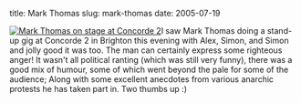 title: Mark Thomas
slug: mark-thomas
date: 2005-07-19


[![Mark Thomas on stage at Concorde 2](http://gallery.tenshu.net/albums/userpics/10001/thumb_dsc00038.jpg)](http://gallery.tenshu.net/displayimage.php?album=4&pos=2)I saw Mark Thomas doing a stand-up gig at Concorde 2 in Brighton this evening with Alex, Simon, and Simon and jolly good it was too. The man can certainly express some righteous anger!
It wasn't all political ranting (which was still very funny), there was a good mix of humour, some of which went beyond the pale for some of the audience; Along with some excellent anecdotes from various anarchic protests he has taken part in.
Two thumbs up :)
